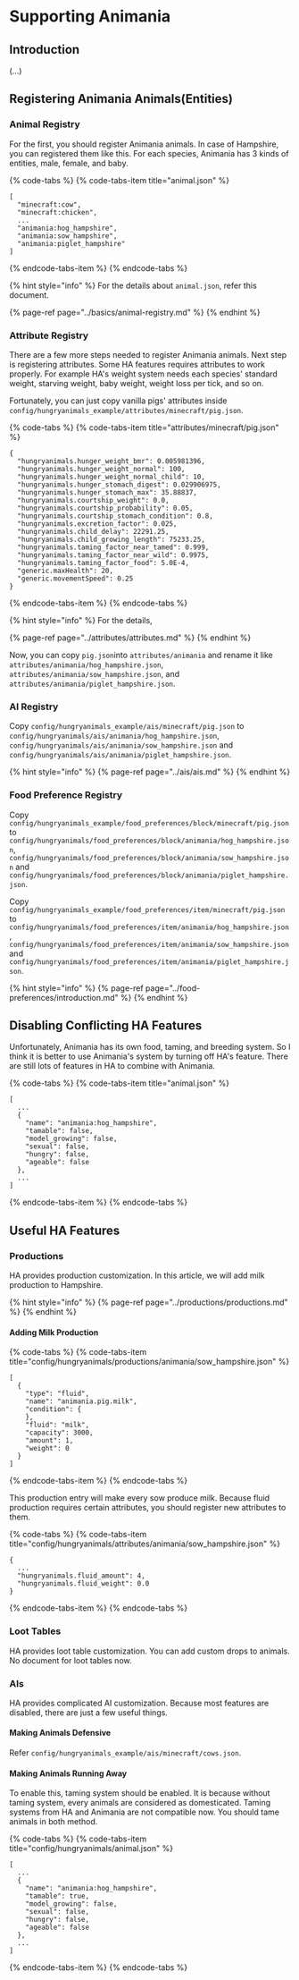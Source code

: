 # Supporting Animania

## Introduction

\(...\)

## Registering Animania Animals\(Entities\)

### Animal Registry

For the first, you should register Animania animals. In case of Hampshire, you can registered them like this. For each species, Animania has 3 kinds of entities, male, female, and baby.

{% code-tabs %}
{% code-tabs-item title="animal.json" %}
```text
[
  "minecraft:cow",
  "minecraft:chicken",
  ...
  "animania:hog_hampshire",
  "animania:sow_hampshire",
  "animania:piglet_hampshire"
]
```
{% endcode-tabs-item %}
{% endcode-tabs %}

{% hint style="info" %}
For the details about `animal.json`, refer this document. 

{% page-ref page="../basics/animal-registry.md" %}
{% endhint %}

### Attribute Registry

There are a few more steps needed to register Animania animals. Next step is registering attributes. Some HA features requires attributes to work properly. For example HA's weight system needs each species' standard weight, starving weight, baby weight, weight loss per tick, and so on.

Fortunately, you can just copy vanilla pigs' attributes inside `config/hungryanimals_example/attributes/minecraft/pig.json`. 

{% code-tabs %}
{% code-tabs-item title="attributes/minecraft/pig.json" %}
```text
{
  "hungryanimals.hunger_weight_bmr": 0.005981396,
  "hungryanimals.hunger_weight_normal": 100,
  "hungryanimals.hunger_weight_normal_child": 10,
  "hungryanimals.hunger_stomach_digest": 0.029906975,
  "hungryanimals.hunger_stomach_max": 35.88837,
  "hungryanimals.courtship_weight": 0.0,
  "hungryanimals.courtship_probability": 0.05,
  "hungryanimals.courtship_stomach_condition": 0.8,
  "hungryanimals.excretion_factor": 0.025,
  "hungryanimals.child_delay": 22291.25,
  "hungryanimals.child_growing_length": 75233.25,
  "hungryanimals.taming_factor_near_tamed": 0.999,
  "hungryanimals.taming_factor_near_wild": 0.9975,
  "hungryanimals.taming_factor_food": 5.0E-4,
  "generic.maxHealth": 20,
  "generic.movementSpeed": 0.25
}
```
{% endcode-tabs-item %}
{% endcode-tabs %}

{% hint style="info" %}
For the details,

{% page-ref page="../attributes/attributes.md" %}
{% endhint %}

Now, you can copy `pig.json`into `attributes/animania` and rename it like `attributes/animania/hog_hampshire.json`, `attributes/animania/sow_hampshire.json`, and `attributes/animania/piglet_hampshire.json`.

### AI Registry

Copy `config/hungryanimals_example/ais/minecraft/pig.json` to `config/hungryanimals/ais/animania/hog_hampshire.json`, `config/hungryanimals/ais/animania/sow_hampshire.json` and `config/hungryanimals/ais/animania/piglet_hampshire.json`.

{% hint style="info" %}
{% page-ref page="../ais/ais.md" %}
{% endhint %}

### Food Preference Registry

Copy `config/hungryanimals_example/food_preferences/block/minecraft/pig.json` to `config/hungryanimals/food_preferences/block/animania/hog_hampshire.json`, `config/hungryanimals/food_preferences/block/animania/sow_hampshire.json` and `config/hungryanimals/food_preferences/block/animania/piglet_hampshire.json`.

Copy `config/hungryanimals_example/food_preferences/item/minecraft/pig.json` to `config/hungryanimals/food_preferences/item/animania/hog_hampshire.json`, `config/hungryanimals/food_preferences/item/animania/sow_hampshire.json` and `config/hungryanimals/food_preferences/item/animania/piglet_hampshire.json`.

{% hint style="info" %}
{% page-ref page="../food-preferences/introduction.md" %}
{% endhint %}

## Disabling Conflicting HA Features

Unfortunately, Animania has its own food, taming, and breeding system. So I think it is better to use Animania's system by turning off HA's feature. There are still lots of features in HA to combine with Animania.

{% code-tabs %}
{% code-tabs-item title="animal.json" %}
```text
[
  ...
  {
    "name": "animania:hog_hampshire",
    "tamable": false,
    "model_growing": false,
    "sexual": false,
    "hungry": false,
    "ageable": false
  },
  ...
]

```
{% endcode-tabs-item %}
{% endcode-tabs %}

## Useful HA Features

### Productions

HA provides production customization. In this article, we will add milk production to Hampshire.

{% hint style="info" %}
{% page-ref page="../productions/productions.md" %}
{% endhint %}

#### Adding Milk Production

{% code-tabs %}
{% code-tabs-item title="config/hungryanimals/productions/animania/sow\_hampshire.json" %}
```text
[
  {
    "type": "fluid",
    "name": "animania.pig.milk",
    "condition": {
    },
    "fluid": "milk",
    "capacity": 3000,
    "amount": 1,
    "weight": 0
  }
]
```
{% endcode-tabs-item %}
{% endcode-tabs %}

This production entry will make every sow produce milk. Because fluid production requires certain attributes, you should register new attributes to them.

{% code-tabs %}
{% code-tabs-item title="config/hungryanimals/attributes/animania/sow\_hampshire.json" %}
```text
{
  ...
  "hungryanimals.fluid_amount": 4,
  "hungryanimals.fluid_weight": 0.0
}
```
{% endcode-tabs-item %}
{% endcode-tabs %}

### Loot Tables

HA provides loot table customization. You can add custom drops to animals. No document for loot tables now.

### AIs

HA provides complicated AI customization. Because most features are disabled, there are just a few useful things.

#### Making Animals Defensive

Refer `config/hungryanimals_example/ais/minecraft/cows.json`.

#### Making Animals Running Away

To enable this, taming system should be enabled. It is because without taming system, every animals are considered as domesticated. Taming systems from HA and Animania are not compatible now. You should tame animals in both method.

{% code-tabs %}
{% code-tabs-item title="config/hungryanimals/animal.json" %}
```text
[
  ...
  {
    "name": "animania:hog_hampshire",
    "tamable": true,
    "model_growing": false,
    "sexual": false,
    "hungry": false,
    "ageable": false
  },
  ...
]
```
{% endcode-tabs-item %}
{% endcode-tabs %}

